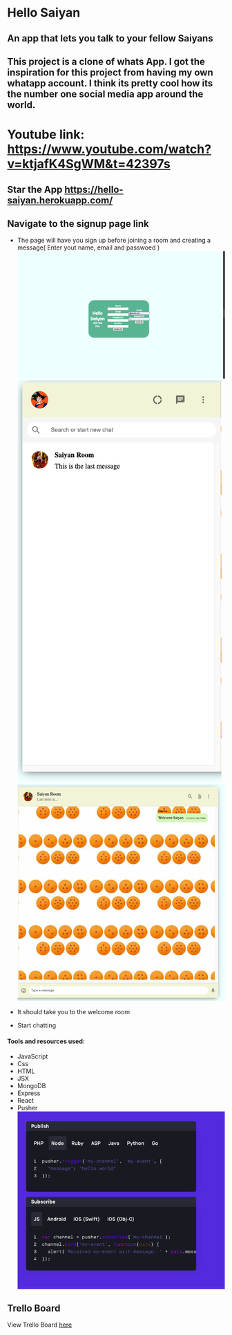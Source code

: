 # Hello Saiyan

## An app that lets you talk to your fellow Saiyans

## This project is a clone of whats App. I got the inspiration for this project from having my own whatapp account. I think  its pretty cool how its the number one social media app around the world.
# Youtube link: https://www.youtube.com/watch?v=ktjafK4SgWM&t=42397s

## Star the App https://hello-saiyan.herokuapp.com/

## Navigate to the signup page link

* The page will have you sign up before joining a room and creating a message( Enter yout name, email and passwoed )
![alt text](img/Hello.png)
![alt text](img/Room.png)
![alt text](img/Chat.png)

* It should take you to the welcome room

* Start chatting

#### Tools and resources used:
- JavaScript
- Css
- HTML
- JSX
- MongoDB
- Express
- React
- Pusher
![alt text](img/pusher.png)

## Trello Board
<p>View Trello Board
<a href="https://trello.com/b/W4tpO8cX/hello-saiyan">here</a>
</p>
